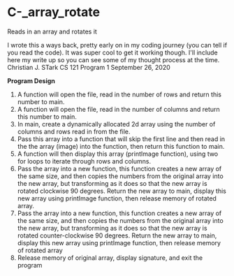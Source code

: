 # C-_array_rotate
Reads in an array and rotates it

I wrote this a ways back, pretty early on in my coding journey (you can tell if you read the code). It was super cool to get it working though. I'll include here my write up so you can see some of my thought process at the time.
Christian J. STark
CS 121
Program 1
September 26, 2020

**Program Design**
1. A function will open the file, read in the number of rows and return this number to main.
2. A function will open the file, read in the number of columns and return this number to main.
3. In main, create a dynamically allocated 2d array using the number of columns and rows read in from the file.
4. Pass this array into a function that will skip the first line and then read in the the array (image) into the
function, then return this function to main.
5. A function will then display this array (printImage function), using two for loops to iterate through rows and
columns.
6. Pass the array into a new function, this function creates a new array of the same size, and then copies the
numbers from the original array into the new array, but transforming as it does so that the new array is rotated
clockwise 90 degrees. Return the new array to main, display this new array using printImage function, then
release memory of rotated array.
7. Pass the array into a new function, this function creates a new array of the same size, and then copies the
numbers from the original array into the new array, but transforming as it does so that the new array is rotated
counter-clockwise 90 degrees. Return the new array to main, display this new array using printImage function,
then release memory of rotated array
8. Release memory of original array, display signature, and exit the program
